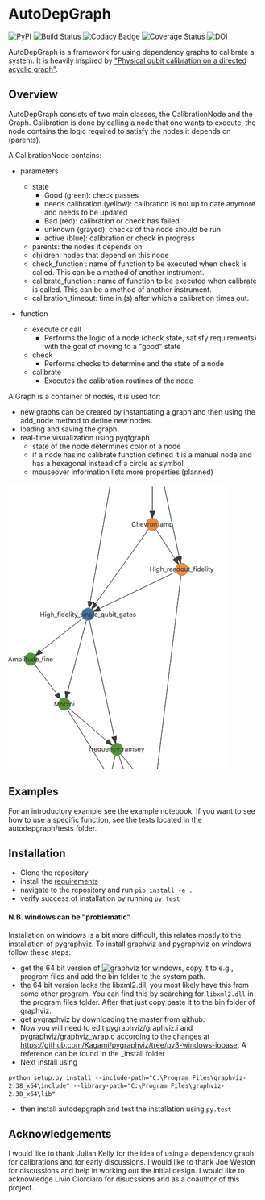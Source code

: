 # AutoDepGraph 

[![PyPI](https://img.shields.io/pypi/v/adaptive.svg)](https://pypi.python.org/pypi/adaptive)
[![Build Status](https://travis-ci.org/AdriaanRol/AutoDepGraph.svg?branch=master)](https://travis-ci.org/AdriaanRol/AutoDepGraph)
[![Codacy Badge](https://api.codacy.com/project/badge/Grade/ae46c58617ff45df9ac98446b3dc34ac)](https://www.codacy.com/app/adriaan-rol/AutoDepGraph?utm_source=github.com&amp;utm_medium=referral&amp;utm_content=AdriaanRol/AutoDepGraph&amp;utm_campaign=Badge_Grade) 
[![Coverage Status](https://coveralls.io/repos/github/AdriaanRol/AutoDepGraph/badge.svg?branch=master)](https://coveralls.io/github/AdriaanRol/AutoDepGraph?branch=master)
[![DOI](https://zenodo.org/badge/85987885.svg)](https://zenodo.org/badge/latestdoi/85987885)

AutoDepGraph is a framework for using dependency graphs to calibrate a system. It is heavily inspired by ["Physical qubit calibration on a directed acyclic graph"](https://arxiv.org/abs/1803.03226). 

## Overview
AutoDepGraph consists of two main classes, the CalibrationNode and the Graph.
Calibration is done by calling a node that one wants to execute, the node contains the logic required to satisfy the nodes it depends on (parents).

A CalibrationNode contains:

- parameters
    - state
        + Good (green): check passes
        + needs calibration (yellow): calibration is not up to date anymore and needs to be updated
        + Bad (red): calibration or check has failed
        + unknown (grayed): checks of the node should be run
        + active (blue): calibration or check in progress
    - parents: the nodes it depends on 
    - children: nodes that depend on this node
    - check_function : name of function to be executed when check is called. This can be a method of another instrument.
    - calibrate_function : name of function to be executed when calibrate is called. This can be a method of another instrument.
    - calibration_timeout: time in (s) after which a calibration times out. 

- function
    - execute or call
        + Performs the logic of a node (check state, satisfy requirements) with the goal of moving to a "good" state
    - check
        + Performs checks to determine and the state of a node
    - calibrate
        + Executes the calibration routines of the node

A Graph is a container of nodes, it is used for: 
- new graphs can be created by instantiating a graph and then using the add_node method to define new nodes. 
- loading and saving the graph
- real-time visualization using pyqtgraph
    - state of the node determines color of a node
    - if a node has no calibrate function defined it is a manual node and has a hexagonal instead of a circle as symbol
    - mouseover information lists more properties (planned)

![Example calibration graph](docs/example_graph.png)

## Examples 
For an introductory example see the example notebook. If you want to see how to use a specific function, see the tests located in the autodepgraph/tests folder.

## Installation
- Clone the repository
- install the [requirements](requirements.txt)
- navigate to the repository and run `pip install -e .`
- verify success of installation by running `py.test`

#### N.B. windows can be "problematic" 
Installation on windows is a bit more difficult, this relates mostly to the installation of pygraphviz. To install graphviz and pygraphviz on windows follow these steps: 

- get the 64 bit version of ![graphviz for windows](https://github.com/mahkoCosmo/GraphViz_x64/), copy it to e.g., program files and add the bin folder to the system path.
- the 64 bit version lacks the libxml2.dll, you most likely have this from some other program. You can find this by searching for `libxml2.dll` in the program files folder. After that just copy paste it to the bin folder of graphviz.
- get pygraphviz by downloading the master from github.
- Now you will need to edit pygraphviz/graphviz.i and pygraphviz/graphviz_wrap.c according to the changes at https://github.com/Kagami/pygraphviz/tree/py3-windows-iobase. A reference can be found in the _install folder
- Next install using
```
python setup.py install --include-path="C:\Program Files\graphviz-2.38_x64\include" --library-path="C:\Program Files\graphviz-2.38_x64\lib"
```

- then install autodepgraph and test the installation using `py.test`

## Acknowledgements
I would like to thank Julian Kelly for the idea of using a dependency graph for calibrations and for early discussions. I would like to thank Joe Weston for discussions and help in working out the initial design. I would like to acknowledge Livio Ciorciaro for disucssions and as a coauthor of this project. 

